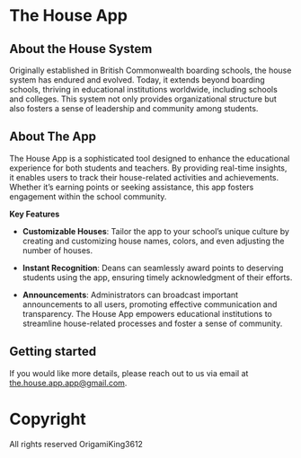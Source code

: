 # The House App

## About the House System
Originally established in British Commonwealth boarding schools, the house system has endured and evolved. Today, it extends beyond boarding schools, thriving in educational institutions worldwide, including schools and colleges. This system not only provides organizational structure but also fosters a sense of leadership and community among students.

## About The App
The House App is a sophisticated tool designed to enhance the educational experience for both students and teachers. By providing real-time insights, it enables users to track their house-related activities and achievements. Whether it’s earning points or seeking assistance, this app fosters engagement within the school community.

**Key Features**
* **Customizable Houses**: Tailor the app to your school’s unique culture by creating and customizing house names, colors, and even adjusting the number of houses.

* **Instant Recognition**: Deans can seamlessly award points to deserving students using the app, ensuring timely acknowledgment of their efforts.

* **Announcements**: Administrators can broadcast important announcements to all users, promoting effective communication and transparency.
The House App empowers educational institutions to streamline house-related processes and foster a sense of community.

## Getting started
If you would like more details, please reach out to us via email at the.house.app.app@gmail.com.

# Copyright
All rights reserved OrigamiKing3612